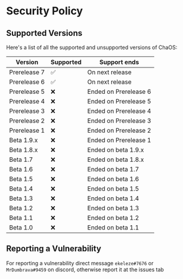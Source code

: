 # Security Policy

## Supported Versions

Here's a list of all the supported and unsupported versions of ChaOS:

| Version  | Supported              | Support ends |
| -------- | ---------------------- | ------------ |
| Prerelease 7 | :white_check_mark: | On next release
| Prerelease 6 | :white_check_mark: | On next release
| Prerelease 5 | :x:                | Ended on Prerelease 6
| Prerelease 4 | :x:                | Ended on Prerelease 5
| Prerelease 3 | :x:                | Ended on Prerelease 4
| Prerelease 2 | :x:                | Ended on Prerelease 3
| Prerelease 1 | :x:                | Ended on Prerelease 2
| Beta 1.9.x   | :x:                | Ended on Prerelease 1
| Beta 1.8.x   | :x:                | Ended on beta 1.9.x
| Beta 1.7     | :x:                | Ended on beta 1.8.x
| Beta 1.6     | :x:                | Ended on beta 1.7
| Beta 1.5     | :x:                | Ended on beta 1.6
| Beta 1.4     | :x:                | Ended on beta 1.5
| Beta 1.3     | :x:                | Ended on beta 1.4
| Beta 1.2     | :x:                | Ended on beta 1.3
| Beta 1.1     | :x:                | Ended on beta 1.2
| Beta 1.0     | :x:                | Ended on beta 1.1

## Reporting a Vulnerability

For reporting a vulnerability direct message ``ekeleze#7676`` or ``MrDumbrava#9459`` on discord, otherwise report it at the issues tab
